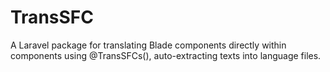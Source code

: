 # TransSFC
A Laravel package for translating Blade components directly within components using @TransSFCs(), auto-extracting texts into language files.
